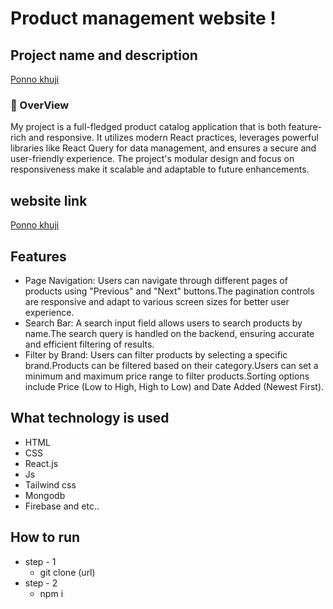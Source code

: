 # Product management website !


## Project name and description 


[Ponno khuji](https://product-showcase-client.web.app/)

<h3>📝 OverView</h3>
<P>My project is a full-fledged product catalog application that is both feature-rich and responsive. It utilizes modern React practices, leverages powerful libraries like React Query for data management, and ensures a secure and user-friendly experience. The project's modular design and focus on responsiveness make it scalable and adaptable to future enhancements.






</P>




## website link 
[Ponno khuji](https://product-showcase-client.web.app/)


## Features
* Page Navigation: Users can navigate through different pages of products using "Previous" and "Next" buttons.The pagination controls are responsive and adapt to various screen sizes for better user experience.
* Search Bar: A search input field allows users to search products by name.The search query is handled on the backend, ensuring accurate and efficient filtering of results.
* Filter by Brand: Users can filter products by selecting a specific brand.Products can be filtered based on their category.Users can set a minimum and maximum price range to filter products.Sorting options include Price (Low to High, High to Low) and Date Added (Newest First).

## What technology is used
* HTML
* CSS
* React.js
* Js
* Tailwind css
* Mongodb
* Firebase and etc..

## How to run 
* step - 1
  - git clone (url)
* step - 2
  - npm i
